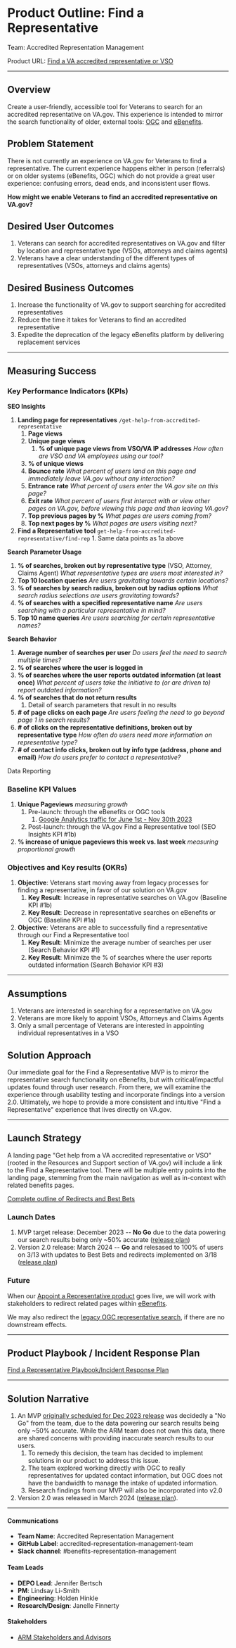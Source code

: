 # Product Outline: Find a Representative
Team: Accredited Representation Management

Product URL: [Find a VA accredited representative or VSO](https://www.va.gov/get-help-from-accredited-representative/find-rep)

---

## Overview
Create a user-friendly, accessible tool for Veterans to search for an accredited representative on VA.gov. This experience is intended to mirror the search functionality of older, external tools: [OGC](https://www.va.gov/ogc/apps/accreditation/index.asp) and [eBenefits](https://www.ebenefits.va.gov/ebenefits/vso-search).

## Problem Statement
There is not currently an experience on VA.gov for Veterans to find a representative. The current experience happens either in person (referrals) or on older systems (eBenefits, OGC) which do not provide a great user experience: confusing errors, dead ends, and inconsistent user flows.

**How might we enable Veterans to find an accredited representative on VA.gov?**
 
## Desired User Outcomes
1. Veterans can search for accredited representatives on VA.gov and filter by location and representative type (VSOs, attorneys and claims agents)
2. Veterans have a clear understanding of the different types of representatives (VSOs, attorneys and claims agents)

## Desired Business Outcomes 
1. Increase the functionality of VA.gov to support searching for accredited representatives
2. Reduce the time it takes for Veterans to find an accredited representative
3. Expedite the deprecation of the legacy eBenefits platform by delivering replacement services

---
## Measuring Success


### Key Performance Indicators (KPIs)
**SEO Insights**
1. **Landing page for representatives** `/get-help-from-accredited-representative`
   1. **Page views**
   2. **Unique page views**
      1. **% of unique page views from VSO/VA IP addresses** _How often are VSO and VA employees using our tool?_
   4. **% of unique views** 
   5. **Bounce rate** _What percent of users land on this page and immediately leave VA.gov without any interaction?_
   6. **Entrance rate** _What percent of users enter the VA.gov site on this page?_
   7. **Exit rate** _What percent of users first interact with or view other pages on VA.gov, before viewing this page and then leaving VA.gov?_
   8. **Top previous pages by %** _What pages are users coming from?_
   9. **Top next pages by %** _What pages are users visiting next?_
2. **Find a Representative tool** `get-help-from-accredited-representative/find-rep`
        1. Same data points as 1a above

**Search Parameter Usage**

1. **% of searches, broken out by representative type** (VSO, Attorney, Claims Agent) _What representative types are users most interested in?_
2. **Top 10 location queries** _Are users gravitating towards certain locations?_
3. **% of searches by search radius, broken out by radius options** _What search radius selections are users gravitating towards?_
4. **% of searches with a specified representative name** _Are users searching with a particular representative in mind?_
5. **Top 10 name queries** _Are users searching for certain representative names?_

**Search Behavior**
1. **Average number of searches per user** _Do users feel the need to search multiple times?_
5. **% of searches where the user is logged in** 
3. **% of searches where the user reports outdated information (at least once)** _What percent of users take the initiative to (or are driven to) report outdated information?_
6. **% of searches that do not return results**
    1. Detail of search parameters that result in no results
4. **# of page clicks on each page** _Are users feeling the need to go beyond page 1 in search results?_
1. **# of clicks on the representative definitions, broken out by representative type** _How often do users need more information on representative type?_
2. **# of contact info clicks, broken out by info type (address, phone and email)** _How do users prefer to contact a representative?_


Data Reporting

### Baseline KPI Values
1. **Unique Pageviews** _measuring growth_
    1. Pre-launch: through the eBenefits or OGC tools
       1. [Google Analytics traffic for June 1st - Nov 30th 2023](https://docs.google.com/spreadsheets/d/1Ne8H_hywzWcL5007MWY0ExpoCBJ0SjHRlkPHVtm7cJU/edit#gid=0)
    3. Post-launch: through the VA.gov Find a Representative tool (SEO Insights KPI #1b)
2. **% increase of unique pageviews this week vs. last week** _measuring proportional growth_

### Objectives and Key results (OKRs)
1. **Objective**: Veterans start moving away from legacy processes for finding a representative, in favor of our solution on VA.gov
    1. **Key Result**: Increase in representative searches on VA.gov (Baseline KPI #1b)
    2. **Key Result**: Decrease in representative searches on eBenefits or OGC (Baseline KPI #1a)
2. **Objective**: Veterans are able to successfully find a representative through our Find a Representative tool
    1. **Key Result**: Minimize the average number of searches per user (Search Behavior KPI #1)
    2. **Key Result**: Minimize the % of searches where the user reports outdated information (Search Behavior KPI #3)

---

## Assumptions
1. Veterans are interested in searching for a representative on VA.gov
2. Veterans are more likely to appoint VSOs, Attorneys and Claims Agents
3. Only a small percentage of Veterans are interested in appointing individual representatives in a VSO

## Solution Approach
Our immediate goal for the Find a Representative MVP is to mirror the representative search functionality on eBenefits, but with critical/impactful updates found through user research.  From there, we will examine the experience through usability testing and incorporate findings into a version 2.0.  Ultimately, we hope to provide a more consistent and intuitive "Find a Representative" experience that lives directly on VA.gov.  

--- 

## Launch Strategy
A landing page "Get help from a VA accredited representative or VSO" (rooted in the Resources and Support section of VA.gov) will include a link to the Find a Representative tool.  There will be multiple entry points into the landing page, stemming from the main navigation as well as in-context with related benefits pages.  

[Complete outline of Redirects and Best Bets](https://github.com/department-of-veterans-affairs/va.gov-team/blob/master/products/information-architecture/ia-design-docs/manage-accredited-representative.md) 

### Launch Dates
1. MVP target release: December 2023 -- **No Go** due to the data powering our search results being only ~50% accurate ([release plan](https://github.com/department-of-veterans-affairs/va.gov-team/blob/master/products/accredited-representation-management/product-documentation/find-a-representative/release-plan-find-a-representative-1.0.md))
2. Version 2.0 release: March 2024 -- **Go** and relesased to 100% of users on 3/13 with updates to Best Bets and redirects implemented on 3/18 ([release plan](https://github.com/department-of-veterans-affairs/va.gov-team/blob/master/products/accredited-representation-management/product-documentation/find-a-representative/release-plan-find-a-representative-2.0.md))
  
### Future
When our [Appoint a Representative product](https://github.com/department-of-veterans-affairs/va.gov-team/tree/master/products/accredited-representation-management/product-documentation/appoint-a-representative) goes live, we will work with stakeholders to redirect related pages within [eBenefits]([https://www.ebenefits.va.gov/ebenefits/vso-search).  

We may also redirect the [legacy OGC representative search](https://www.va.gov/ogc/apps/accreditation/index.asp), if there are no downstream effects.  

---
## Product Playbook / Incident Response Plan

[Find a Representative Playbook/Incident Response Plan](https://github.com/department-of-veterans-affairs/va.gov-team/blob/master/products/accredited-representation-management/product-documentation/find-a-representative/launch-materials/product-playbook-incident-response-plan.md#find-a-representative-playbookincident-response-plan)

---

## Solution Narrative

1. An MVP [originally scheduled for Dec 2023 release](https://github.com/department-of-veterans-affairs/va.gov-team/blob/master/products/accredited-representation-management/product-documentation/find-a-representative/release-plan-find-a-representative-1.0.md) was decidedly a "No Go" from the team, due to the data powering our search results being only ~50% accurate.  While the ARM team does not own this data, there are shared concerns with providing inaccurate search results to our users.
   1. To remedy this decision, the team has decided to implement solutions in our product to address this issue.
   2. The team explored working directly with OGC to really representatives for updated contact information, but OGC does not have the bandwidth to manage the intake of updated information.
   3. Research findings from our MVP will also be incorporated into v2.0
2. Version 2.0 was released in March 2024 ([release plan](https://github.com/department-of-veterans-affairs/va.gov-team/blob/master/products/accredited-representation-management/product-documentation/find-a-representative/release-plan-find-a-representative-2.0.md)).
   
---
   

#### Communications

- **Team Name**: Accredited Representation Management
- **GitHub Label**: accredited-representation-management-team
- **Slack channel**: #benefits-representation-management

#### Team Leads
 
 - **DEPO Lead**: Jennifer Bertsch
 - **PM**: Lindsay Li-Smith
 - **Engineering**: Holden Hinkle
 - **Research/Design**: Janelle Finnerty

#### Stakeholders
 - [ARM Stakeholders and Advisors](https://app.mural.co/t/departmentofveteransaffairs9999/m/departmentofveteransaffairs9999/1699986925507/b10367544c62e9b5e91ce0402cfb40d15b33804f?sender=ubac5f0487f25bc4431288699)
